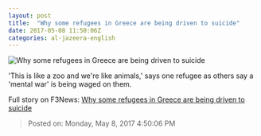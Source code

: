 ```yaml
---
layout: post
title:  "Why some refugees in Greece are being driven to suicide"
date: 2017-05-08 11:50:06Z
categories: al-jazeera-english
---
```


![Why some refugees in Greece are being driven to suicide](http://www.aljazeera.com/mritems/Images/2017/4/29/995ba88f79e949c98f35f6f576f5a83c_18.jpg)

'This is like a zoo and we're like animals,' says one refugee as others say a 'mental war' is being waged on them.


Full story on F3News: [Why some refugees in Greece are being driven to suicide](http://www.f3nws.com/n/CGZD3B)

> Posted on: Monday, May 8, 2017 4:50:06 PM
